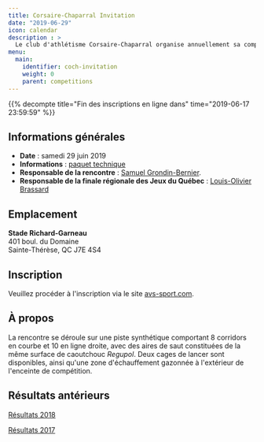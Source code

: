 ```yaml
---
title: Corsaire-Chaparral Invitation
date: "2019-06-29"
icon: calendar
description : >
  Le club d'athlétisme Corsaire-Chaparral organise annuellement sa compétition estivale avec, au programme, un ensemble d'épreuves pour les athlètes de catégories benjamine à senior.
menu:
  main:
    identifier: coch-invitation
    weight: 0
    parent: competitions
---
```


{{% decompte title="Fin des inscriptions en ligne dans" time="2019-06-17 23:59:59" %}}

## Informations générales

- **Date** : samedi 29 juin 2019
- **Informations** : [paquet technique](https://assets.corsaire-chaparral.org/competitions/2019/v3-document-technique-coch-invitation-2019.pdf)
- **Responsable de la rencontre** : [Samuel Grondin-Bernier](mailto:samuel@corsaire-chaparral.org).
- **Responsable de la finale régionale des Jeux du Québec** : [Louis-Olivier Brassard](mailto:louis@athlaurentides.ca)

<!--[Résultats en direct](/resultats/direct)-->

## Emplacement

**Stade Richard-Garneau**  
401 boul. du Domaine  
Sainte-Thérèse, QC J7E 4S4

## Inscription

Veuillez procéder à l'inscription via le site [avs-sport.com](https://www.avs-sport.com/main.php).

<!--Tel que spécifié dans le document technique, les **inscriptions tardives** seront acceptées sur AVS-Sport jusqu’au **lundi 25 juin à 16 h** moyennant des frais de 50 $ par épreuve. Aucune inscription après cette date. Aucune inscription sans paiement.-->

## À propos

La rencontre se déroule sur une piste synthétique comportant 8 corridors en courbe et 10 en ligne droite, avec des aires de saut constituées de la même surface de caoutchouc *Regupol*. Deux cages de lancer sont disponibles, ainsi qu'une zone d'échauffement gazonnée à l'extérieur de l'enceinte de compétition.

## Résultats antérieurs

[Résultats 2018](/resultats/2018/corsaire-chaparral-invitation/)

[Résultats 2017](/resultats/2017/corsaire-chaparal-invitation/)

<!--
## Partenaires

Le Corsaire-Chaparral tient à remercier ses principaux partenaires lors de l'événement, lesquels offrent un précieux soutien pour la tenue d'événements d'envergure tel que le Corsaire-Chaparral Invitation.

- [Boston Pizza Sainte-Thérèse](https://bostonpizza.com/fr)
- [Sports Experts Place Rosemère](https://www.sportsexperts.ca)
- [Rôtisserie Scores Sainte-Thérèse](https://www.scores.ca/restaurant/28-rotisserie-scores-sainte-therese.html)
- Club optimiste de Sainte-Thérèse
- [Ramez Ayoub, député fédéral de Thérèse-de-Blainville](http://rayoub.liberal.ca/)
- [Municipalité d'Oka](http://municipalite.oka.qc.ca/)
-->
